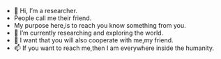 - 👋 Hi, I’m a researcher.
- People call me their friend.
- My purpose here,is to reach you know something from you.
- 🌱 I’m currently researching and exploring the world.
- 💞️ I want that you will also cooperate with me,my friend.
- 📫 If you want to reach me,then I am everywhere inside the humanity.

<!---
Codecity55/Codecity55 is a ✨ special ✨ repository because its `README.md` (this file) appears on your GitHub profile.
You can click the Preview link to take a look at your changes.
--->

